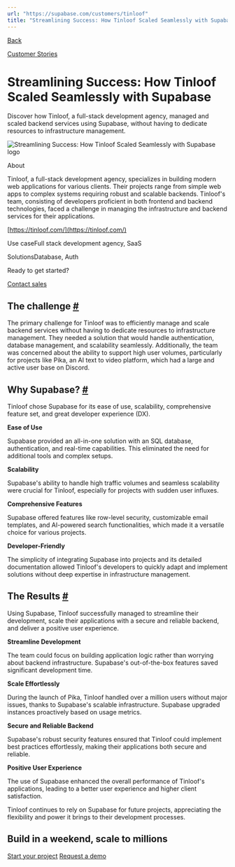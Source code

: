 ```yaml
---
url: "https://supabase.com/customers/tinloof"
title: "Streamlining Success: How Tinloof Scaled Seamlessly with Supabase"
---
```


[Back](https://supabase.com/customers)

[Customer Stories](https://supabase.com/customers)

# Streamlining Success: How Tinloof Scaled Seamlessly with Supabase

Discover how Tinloof, a full-stack development agency, managed and scaled backend services using Supabase, without having to dedicate resources to infrastructure management.

![Streamlining Success: How Tinloof Scaled Seamlessly with Supabase logo](https://supabase.com/_next/image?url=%2Fimages%2Fcustomers%2Flogos%2Ftinloof.png&w=3840&q=75&dpl=dpl_7FY8EmFQ6G3YqautJ4Fvh1viLnvu)

About

Tinloof, a full-stack development agency, specializes in building modern web applications for various clients. Their projects range from simple web apps to complex systems requiring robust and scalable backends. Tinloof's team, consisting of developers proficient in both frontend and backend technologies, faced a challenge in managing the infrastructure and backend services for their applications.

[https://tinloof.com/](https://tinloof.com/)

Use caseFull stack development agency, SaaS

SolutionsDatabase, Auth

Ready to get started?

[Contact sales](https://supabase.com/contact/enterprise)

## The challenge [\#](https://supabase.com/customers/tinloof\#the-challenge)

The primary challenge for Tinloof was to efficiently manage and scale backend services without having to dedicate resources to infrastructure management. They needed a solution that would handle authentication, database management, and scalability seamlessly. Additionally, the team was concerned about the ability to support high user volumes, particularly for projects like Pika, an AI text to video platform, which had a large and active user base on Discord.

## Why Supabase? [\#](https://supabase.com/customers/tinloof\#why-supabase)

Tinloof chose Supabase for its ease of use, scalability, comprehensive feature set, and great developer experience (DX).

**Ease of Use**

Supabase provided an all-in-one solution with an SQL database, authentication, and real-time capabilities. This eliminated the need for additional tools and complex setups.

**Scalability**

Supabase's ability to handle high traffic volumes and seamless scalability were crucial for Tinloof, especially for projects with sudden user influxes.

**Comprehensive Features**

Supabase offered features like row-level security, customizable email templates, and AI-powered search functionalities, which made it a versatile choice for various projects.

**Developer-Friendly**

The simplicity of integrating Supabase into projects and its detailed documentation allowed Tinloof's developers to quickly adapt and implement solutions without deep expertise in infrastructure management.

## The Results [\#](https://supabase.com/customers/tinloof\#the-results)

Using Supabase, Tinloof successfully managed to streamline their development, scale their applications with a secure and reliable backend, and deliver a positive user experience.

**Streamline Development**

The team could focus on building application logic rather than worrying about backend infrastructure. Supabase's out-of-the-box features saved significant development time.

**Scale Effortlessly**

During the launch of Pika, Tinloof handled over a million users without major issues, thanks to Supabase's scalable infrastructure. Supabase upgraded instances proactively based on usage metrics.

**Secure and Reliable Backend**

Supabase's robust security features ensured that Tinloof could implement best practices effortlessly, making their applications both secure and reliable.

**Positive User Experience**

The use of Supabase enhanced the overall performance of Tinloof's applications, leading to a better user experience and higher client satisfaction.

Tinloof continues to rely on Supabase for future projects, appreciating the flexibility and power it brings to their development processes.

## Build in a weekend, scale to millions

[Start your project](https://supabase.com/dashboard) [Request a demo](https://supabase.com/contact/sales)